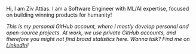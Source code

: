 Hi, I am Ziv Attias. I am a Software Engineer with ML/AI expertise, focused on building winning products for humanity!

_This is my personal GitHub account, where I mostly develop personal and open-source projects. At work, we use private GitHub accounts, and therefore you might not find broad statistics here. Wanna talk? Find me on [LinkedIn](https://www.linkedin.com/in/ziv-attias/)!_
